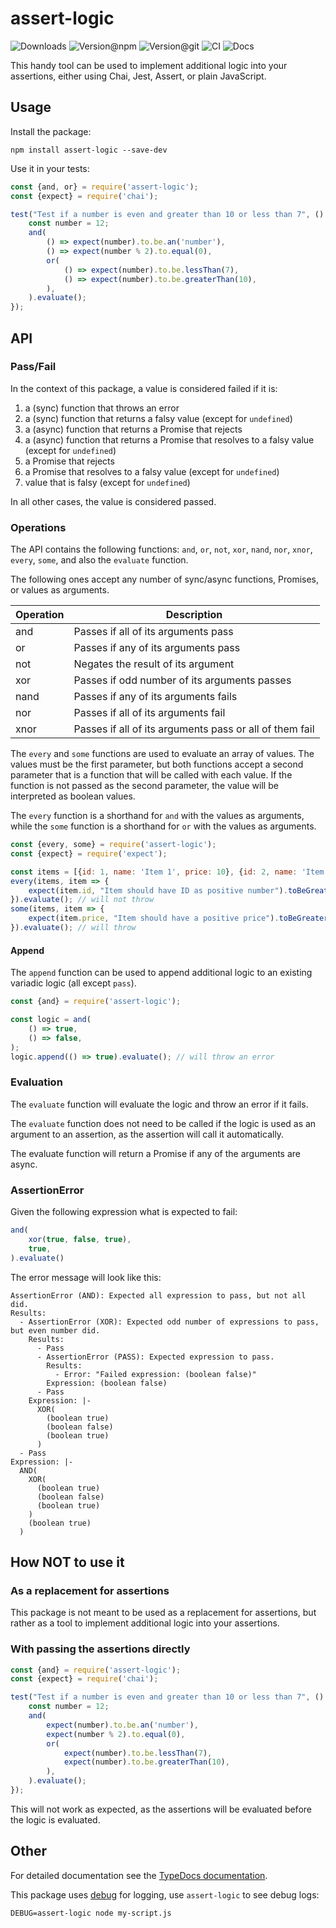 # assert-logic

![Downloads](https://img.shields.io/npm/dw/assert-logic?style=flat-square) ![Version@npm](https://img.shields.io/npm/v/assert-logic?label=version%40npm&style=flat-square) ![Version@git](https://img.shields.io/github/package-json/v/szikszail/assert-logic/main?label=version%40git&style=flat-square) ![CI](https://img.shields.io/github/actions/workflow/status/szikszail/assert-logic/ci.yml?branch=main&label=ci&style=flat-square) ![Docs](https://img.shields.io/github/actions/workflow/status/szikszail/assert-logic/docs.yml?branch=main&label=docs&style=flat-square)

This handy tool can be used to implement additional logic into your assertions, either using Chai, Jest, Assert, or
plain JavaScript.

## Usage

Install the package:

```shell
npm install assert-logic --save-dev
```

Use it in your tests:

```javascript
const {and, or} = require('assert-logic');
const {expect} = require('chai');

test("Test if a number is even and greater than 10 or less than 7", () => {
    const number = 12;
    and(
        () => expect(number).to.be.an('number'),
        () => expect(number % 2).to.equal(0),
        or(
            () => expect(number).to.be.lessThan(7),
            () => expect(number).to.be.greaterThan(10),
        ),
    ).evaluate();
});
```

## API

### Pass/Fail

In the context of this package, a value is considered failed if it is:

1. a (sync) function that throws an error
2. a (sync) function that returns a falsy value (except for `undefined`)
3. a (async) function that returns a Promise that rejects
4. a (async) function that returns a Promise that resolves to a falsy value (except for `undefined`)
5. a Promise that rejects
6. a Promise that resolves to a falsy value (except for `undefined`)
7. value that is falsy (except for `undefined`)

In all other cases, the value is considered passed.

### Operations

The API contains the following functions: `and`, `or`, `not`, `xor`, `nand`, `nor`, `xnor`, `every`, `some`, and also the `evaluate`
function. 

The following ones accept any number of sync/async functions, Promises, or values as arguments.

| Operation | Description                                             |
|-----------|---------------------------------------------------------|
| and       | Passes if all of its arguments pass                     |
| or        | Passes if any of its arguments pass                     |
| not       | Negates the result of its argument                      |
| xor       | Passes if odd number of its arguments passes            |
| nand      | Passes if any of its arguments fails                    |
| nor       | Passes if all of its arguments fail                     |
| xnor      | Passes if all of its arguments pass or all of them fail |

The `every` and `some` functions are used to evaluate an array of values. The values must be the first parameter, but both functions accept a second parameter that is a function that will be called with each value. If the function is not passed as the second parameter, the value will be interpreted as boolean values.
 
The `every` function is a shorthand for `and` with the values as arguments, while the `some` function is a shorthand for `or` with the values as arguments.

```javascript
const {every, some} = require('assert-logic');
const {expect} = require('expect');

const items = [{id: 1, name: 'Item 1', price: 10}, {id: 2, name: 'Item 2', price: -20}, /* ... */];
every(items, item => {
    expect(item.id, "Item should have ID as positive number").toBeGreaterThan(0);
}).evaluate(); // will not throw
some(items, item => {
    expect(item.price, "Item should have a positive price").toBeGreaterThan(0);
}).evaluate(); // will throw
```

#### Append

The `append` function can be used to append additional logic to an existing variadic logic (all except `pass`).

```javascript
const {and} = require('assert-logic');

const logic = and(
    () => true,
    () => false,
);
logic.append(() => true).evaluate(); // will throw an error
```

### Evaluation

The `evaluate` function will evaluate the logic and throw an error if it fails.

The `evaluate` function does not need to be called if the logic is used as an argument to an assertion, as the assertion
will call it automatically.

The evaluate function will return a Promise if any of the arguments are async.

### AssertionError

Given the following expression what is expected to fail:
```javascript
and(
    xor(true, false, true),
    true,
).evaluate()
```

The error message will look like this:

```
AssertionError (AND): Expected all expression to pass, but not all did.
Results:
  - AssertionError (XOR): Expected odd number of expressions to pass, but even number did.
    Results:
      - Pass
      - AssertionError (PASS): Expected expression to pass.
        Results:
          - Error: "Failed expression: (boolean false)"
        Expression: (boolean false)
      - Pass
    Expression: |-
      XOR(
        (boolean true)
        (boolean false)
        (boolean true)
      )
  - Pass
Expression: |-
  AND(
    XOR(
      (boolean true)
      (boolean false)
      (boolean true)
    )
    (boolean true)
  )
```

## How NOT to use it

### As a replacement for assertions

This package is not meant to be used as a replacement for assertions, but rather as a tool to implement additional logic
into your assertions.

### With passing the assertions directly

```javascript
const {and} = require('assert-logic');
const {expect} = require('chai');

test("Test if a number is even and greater than 10 or less than 7", () => {
    const number = 12;
    and(
        expect(number).to.be.an('number'),
        expect(number % 2).to.equal(0),
        or(
            expect(number).to.be.lessThan(7),
            expect(number).to.be.greaterThan(10),
        ),
    ).evaluate();
});
```

This will not work as expected, as the assertions will be evaluated before the logic is evaluated.

## Other

For detailed documentation see the [TypeDocs documentation](https://szikszail.github.io/assert-logic/).

This package uses [debug](https://www.npmjs.com/package/debug) for logging, use `assert-logic` to see debug logs:

```shell
DEBUG=assert-logic node my-script.js
```
